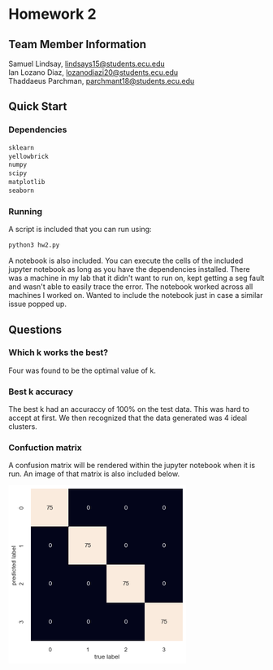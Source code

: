 # Homework 2

## Team Member Information

Samuel Lindsay, lindsays15@students.ecu.edu <br />
Ian Lozano Diaz, lozanodiazi20@students.ecu.edu <br />
Thaddaeus Parchman, parchmant18@students.ecu.edu <br />

## Quick Start

### Dependencies

``` python
sklearn
yellowbrick
numpy
scipy
matplotlib
seaborn
```

### Running

A script is included that you can run using:
``` python
python3 hw2.py
```
A notebook is also included. You can execute the cells of the 
included jupyter notebook as long as you have the dependencies installed. 
There was a machine in my lab that it didn't want to
run on, kept getting a seg fault and wasn't able to easily trace
the error. The notebook worked across all machines I worked on.
Wanted to include the notebook just in case a similar issue popped up.

## Questions

### Which k works the best?

Four was found to be the optimal value of k.

### Best k accuracy

The best k had an accuraccy of 100% on the test data. This was hard to accept at first. We then recognized that the data generated was 4 ideal clusters.

### Confuction matrix

A confusion matrix will be rendered within the jupyter notebook when it is run. An image of that matrix is also included below.

![](confusion_matrix.png)
